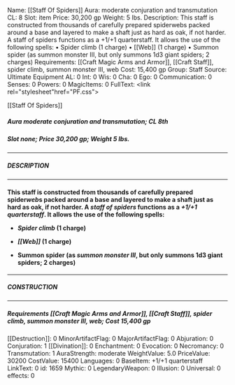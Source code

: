 Name: [[Staff Of Spiders]]
Aura: moderate conjuration and transmutation
CL: 8
Slot: item
Price: 30,200 gp
Weight: 5 lbs.
Description: This staff is constructed from thousands of carefully prepared spiderwebs packed around a base and layered to make a shaft just as hard as oak, if not harder. A staff of spiders functions as a +1/+1 quarterstaff. It allows the use of the following spells: • Spider climb (1 charge) • [[Web]] (1 charge) • Summon spider (as summon monster III, but only summons 1d3 giant spiders; 2 charges)
Requirements: [[Craft Magic Arms and Armor]], [[Craft Staff]], spider climb, summon monster III, web
Cost: 15,400 gp
Group: Staff
Source: Ultimate Equipment
AL: 0
Int: 0
Wis: 0
Cha: 0
Ego: 0
Communication: 0
Senses: 0
Powers: 0
MagicItems: 0
FullText: <link rel="stylesheet"href="PF.css"><div class="heading"><p class="alignleft">[[Staff Of Spiders]]</p><div style="clear: both;"></div></div><div><h5><b>Aura </b>moderate conjuration and transmutation; <b>CL </b>8th</h5><h5><b>Slot </b>none; <b>Price </b>30,200 gp; <b>Weight </b>5 lbs.</h5></div><hr/><div><h5><b>DESCRIPTION</b></h5></div><hr/><div><h4><p>This staff is constructed from thousands of carefully prepared spider<i>web</i>s packed around a base and layered to make a shaft just as hard as oak, if not harder. A <i>staff of spiders</i> functions as a <i>+1/+1 quarterstaff</i>. It allows the use of the following spells: </p><p><ul><li> <i>Spider climb</i> (1 charge) </p><p><li> <i>[[Web]]</i> (1 charge) </p><p><li> Summon spider (as <i>summon monster III</i>, but only summons 1d3 giant spiders; 2 charges)</ul></p></h4></div><hr/><div><h5><b>CONSTRUCTION</b></h5></div><hr/><div><h5><b>Requirements </b>[[Craft Magic Arms and Armor]], [[Craft Staff]], <i>spider climb</i>, <i>summon monster III</i>, <i>web</i>; <b>Cost </b>15,400 gp</h5></div>
[[Destruction]]: 0
MinorArtifactFlag: 0
MajorArtifactFlag: 0
Abjuration: 0
Conjuration: 1
[[Divination]]: 0
Enchantment: 0
Evocation: 0
Necromancy: 0
Transmutation: 1
AuraStrength: moderate
WeightValue: 5.0
PriceValue: 30200
CostValue: 15400
Languages: 0
BaseItem: +1/+1 quarterstaff
LinkText: 0
id: 1659
Mythic: 0
LegendaryWeapon: 0
Illusion: 0
Universal: 0
effects: 0
